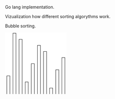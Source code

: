 Go lang implementation.

Vizualization how different sorting algorythms work.

Bubble sorting.

![Buggle sort](https://github.com/klimenkoOleg/go-lang-sorting-visualization/blob/main/img/out.gif?raw=true)
